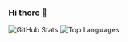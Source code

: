### Hi there 👋

<!--
**HyperPigeon/HyperPigeon** is a ✨ _special_ ✨ repository because its `README.md` (this file) appears on your GitHub profile.

Here are some ideas to get you started:

- 🔭 I’m currently working on ...
- 🌱 I’m currently learning ...
- 👯 I’m looking to collaborate on ...
- 🤔 I’m looking for help with ...
- 💬 Ask me about ...
- 📫 How to reach me: ...
- 😄 Pronouns: ...
- ⚡ Fun fact: ...
-->

![GitHub Stats](https://github-readme-stats.vercel.app/api?username=HyperPigeon&theme=radical&show_icons=true)
![Top Languages](https://github-readme-stats.vercel.app/api/top-langs/?username=HyperPigeon&theme=radical&show_icons=true)

